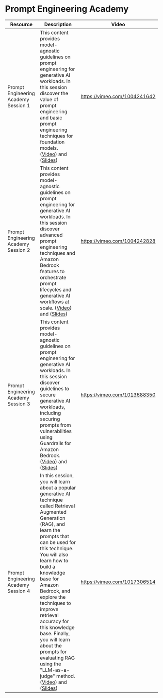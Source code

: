 # Prompt Engineering Academy

| Resource | Description | Video |
| --- |  --- |  --- |
| Prompt Engineering Academy Session 1 | This content provides model-agnostic guidelines on prompt engineering for generative AI workloads. In this session discover the value of prompt engineering and basic prompt engineering techniques for foundation models. ([Video](https://partnercentral.awspartner.com/partnercentral2/s/resources?Id=a1G8W00000F9j1DUAR)) and ([Slides](https://partnercentral.awspartner.com/partnercentral2/s/resources?Id=0698W0000105OVpQAM)) | https://vimeo.com/1004241642 |
| Prompt Engineering Academy Session 2 | This content provides model-agnostic guidelines on prompt engineering for generative AI workloads. In this session discover advanced prompt engineering techniques and Amazon Bedrock features to orchestrate prompt lifecycles and generative AI workflows at scale. ([Video](https://partnercentral.awspartner.com/partnercentral2/s/resources?Id=a1G8W00000F9j1IUAR)) and ([Slides](https://partnercentral.awspartner.com/partnercentral2/s/resources?Id=0698W0000105OWTQA2)) | https://vimeo.com/1004242828 |
| Prompt Engineering Academy Session 3 | This content provides model-agnostic guidelines on prompt engineering for generative AI workloads. In this session discover guidelines to secure generative AI workloads, including securing prompts from vulnerabilities using Guardrails for Amazon Bedrock. ([Video](https://partnercentral.awspartner.com/partnercentral2/s/resources?Id=a1G8W00000F9j5fUAB)) and ([Slides](https://partnercentral.awspartner.com/partnercentral2/s/resources?Id=0698W0000105pw9QAA)) | https://vimeo.com/1013688350 |
| Prompt Engineering Academy Session 4 | In this session, you will learn about a popular generative AI technique called Retrieval Augmented Generation (RAG), and learn the prompts that can be used for this technique. You will also learn how to build a knowledge base for Amazon Bedrock, and explore the techniques to improve retrieval accuracy for this knowledge base. Finally, you will learn about the prompts for evaluating RAG using the "LLM-as-a-judge" method. ([Video](https://partnercentral.awspartner.com/partnercentral2/s/resources?Id=a1G8W00000F9jAeUAJ)) and ([Slides](https://partnercentral.awspartner.com/partnercentral2/s/resources?Id=0698W00001062qdQAA)) | https://vimeo.com/1017306514 | 

